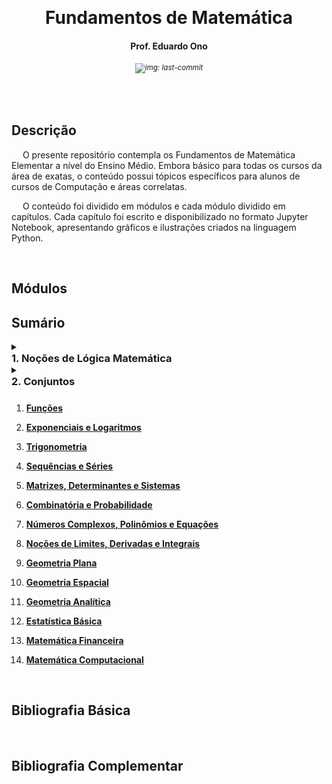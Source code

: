 &nbsp;

<h1 align="center">Fundamentos de Matemática</h1>
<h4 align="center">Prof. Eduardo Ono</h4>
<h6 align="center"><sup><img src="https://img.shields.io/github/last-commit/eduardo-ono/Fundamentos-de-Matematica" alt="img: last-commit"></sup></h6>

&nbsp;

## Descrição

&emsp; O presente repositório contempla os Fundamentos de Matemática Elementar a nível do Ensino Médio. Embora básico para todas os cursos da área de exatas, o conteúdo possui tópicos específicos para alunos de cursos de Computação e áreas correlatas.

&emsp; O conteúdo foi dividido em módulos e cada módulo dividido em capítulos. Cada capítulo foi escrito e disponibilizado no formato Jupyter Notebook, apresentando gráficos e ilustrações criados na linguagem Python.

&nbsp;

## Módulos

## Sumário

<details>
  <summary>
    <h3 style="margin:0">1. Noções de Lógica Matemática</h3>
  </summary>
  <section markdown="1">

1. [__Noções de Lógica Matemática__](./conteudo/01-logica-matematica/)

  </section>
</details>

<details>
  <summary>
    <h3 style="margin-top:0; margin-bottom:10px">2. Conjuntos</h3>
  </summary>
  <section markdown="1">

1. [__Conjuntos__](./conteudo/02-conjuntos/)

  </section>
</details>

1. [__Funções__](./conteudo/03-funcoes/)

1. [__Exponenciais e Logaritmos__](./conteudo/04-exponenciais-e-logaritmos/)

1. [__Trigonometria__](./conteudo/05-trigonometria/)

1. [__Sequências e Séries__](./conteudo/06-sequencias-e-series/)

1. [__Matrizes, Determinantes e Sistemas__](./conteudo/07-matrizes-determinantes-e-sistemas/)

1. [__Combinatória e Probabilidade__](./conteudo/08-combinatoria-e-probabilidade/)

1. [__Números Complexos, Polinômios e Equações__](./conteudo/09-complexos-polinomios-e-equacoes/)

1. [__Noções de Limites, Derivadas e Integrais__](./conteudo/10-limites-derivadas-e-integrais/)

1. [__Geometria Plana__](./conteudo/11-geometria-plana/)

1. [__Geometria Espacial__](./conteudo/12-geometria-espacial/)

1. [__Geometria Analítica__](./conteudo/13-geometria-analitica/)

1. [__Estatística Básica__](./conteudo/14-estatistica-basica/)

1. [__Matemática Financeira__](./conteudo/15-matematica-financeira/)

1. [__Matemática Computacional__](./conteudo/16-matematica-computacional/)

&nbsp;

## Bibliografia Básica

&nbsp;

## Bibliografia Complementar

&nbsp;
